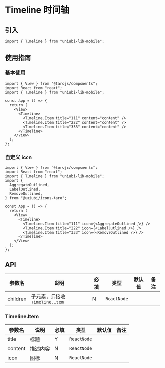 # Timeline 时间轴

## 引入

```tsx
import { Timeline } from "uniubi-lib-mobile";
```

## 使用指南

### 基本使用

```tsx
import { View } from "@tarojs/components";
import React from "react";
import { Timeline } from "uniubi-lib-mobile";

const App = () => {
  return (
    <View>
      <Timeline>
        <Timeline.Item title="111" content="content" />
        <Timeline.Item title="222" content="content" />
        <Timeline.Item title="333" content="content" />
      </Timeline>
    </View>
  );
};
```

### 自定义 icon

```tsx
import { View } from "@tarojs/components";
import React from "react";
import { Timeline } from "uniubi-lib-mobile";
import {
  AggregateOutlined,
  LabelOutlined,
  RemoveOutlined,
} from "@uniubi/icons-taro";

const App = () => {
  return (
    <View>
      <Timeline>
        <Timeline.Item title="111" icon={<AggregateOutlined />} />
        <Timeline.Item title="222" icon={<LabelOutlined />} />
        <Timeline.Item title="333" icon={<RemoveOutlined />} />
      </Timeline>
    </View>
  );
};
```

## API

| 参数名   | 说明                           | 必填 | 类型        | 默认值 | 备注 |
| -------- | ------------------------------ | ---- | ----------- | ------ | ---- |
| children | 子元素，只接收 `Timeline.Item` | N    | `ReactNode` |        |      |

### Timeline.Item

| 参数名  | 说明     | 必填 | 类型        | 默认值 | 备注 |
| ------- | -------- | ---- | ----------- | ------ | ---- |
| title   | 标题     | Y    | `ReactNode` |        |      |
| content | 描述内容 | N    | `ReactNode` |        |      |
| icon    | 图标     | N    | `ReactNode` |        |      |

